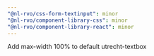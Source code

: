 ```yaml
---
"@nl-rvo/css-form-textinput": minor
"@nl-rvo/component-library-css": minor
"@nl-rvo/component-library-react": minor
---
```


Add max-width 100% to default utrecht-textbox
